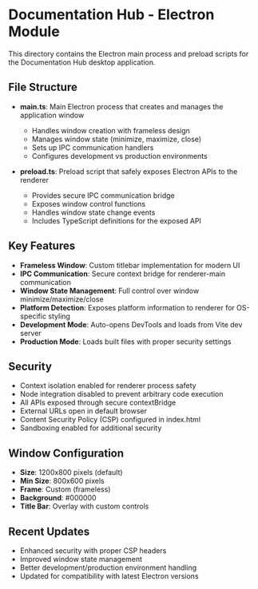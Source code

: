 # Documentation Hub - Electron Module

This directory contains the Electron main process and preload scripts for the Documentation Hub desktop application.

## File Structure

- **main.ts**: Main Electron process that creates and manages the application window
  - Handles window creation with frameless design
  - Manages window state (minimize, maximize, close)
  - Sets up IPC communication handlers
  - Configures development vs production environments

- **preload.ts**: Preload script that safely exposes Electron APIs to the renderer
  - Provides secure IPC communication bridge
  - Exposes window control functions
  - Handles window state change events
  - Includes TypeScript definitions for the exposed API

## Key Features

- **Frameless Window**: Custom titlebar implementation for modern UI
- **IPC Communication**: Secure context bridge for renderer-main communication
- **Window State Management**: Full control over window minimize/maximize/close
- **Platform Detection**: Exposes platform information to renderer for OS-specific styling
- **Development Mode**: Auto-opens DevTools and loads from Vite dev server
- **Production Mode**: Loads built files with proper security settings

## Security

- Context isolation enabled for renderer process safety
- Node integration disabled to prevent arbitrary code execution
- All APIs exposed through secure contextBridge
- External URLs open in default browser
- Content Security Policy (CSP) configured in index.html
- Sandboxing enabled for additional security

## Window Configuration

- **Size**: 1200x800 pixels (default)
- **Min Size**: 800x600 pixels
- **Frame**: Custom (frameless)
- **Background**: #000000
- **Title Bar**: Overlay with custom controls

## Recent Updates

- Enhanced security with proper CSP headers
- Improved window state management
- Better development/production environment handling
- Updated for compatibility with latest Electron versions
